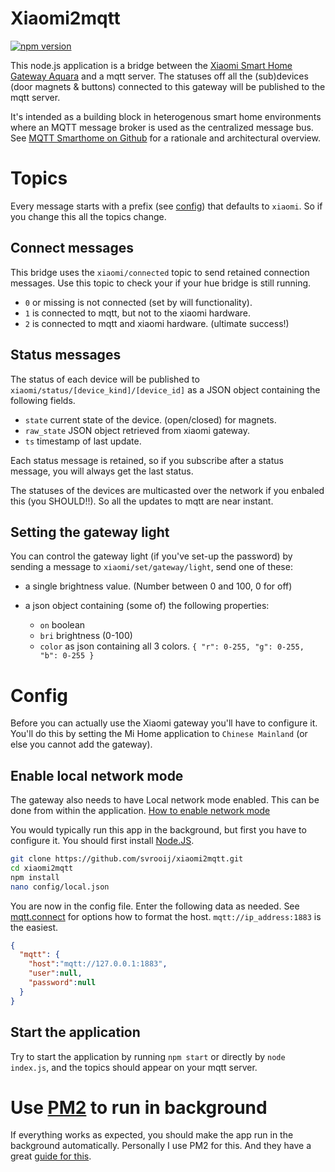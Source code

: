 # Xiaomi2mqtt

[![npm version](https://badge.fury.io/js/xiaomi2mqtt.svg)](https://badge.fury.io/js/xiaomi2mqtt)

This node.js application is a bridge between the [Xiaomi Smart Home Gateway Aquara](https://xiaomi-mi.com/mi-smart-home/xiaomi-mi-gateway-2/) and a mqtt server. The statuses off all the (sub)devices (door magnets & buttons) connected to this gateway will be published to the mqtt server.

It's intended as a building block in heterogenous smart home environments where an MQTT message broker is used as the centralized message bus. See [MQTT Smarthome on Github](https://github.com/mqtt-smarthome/mqtt-smarthome) for a rationale and architectural overview.

# Topics

Every message starts with a prefix (see [config](#config)) that defaults to `xiaomi`. So if you change this all the topics change.

## Connect messages

This bridge uses the `xiaomi/connected` topic to send retained connection messages. Use this topic to check your if your hue bridge is still running.

- `0` or missing is not connected (set by will functionality).
- `1` is connected to mqtt, but not to the xiaomi hardware.
- `2` is connected to mqtt and xiaomi hardware. (ultimate success!)

## Status messages

The status of each device will be published to `xiaomi/status/[device_kind]/[device_id]` as a JSON object containing the following fields.

- `state` current state of the device. (open/closed) for magnets.
- `raw_state` JSON object retrieved from xiaomi gateway.
- `ts` timestamp of last update.

Each status message is retained, so if you subscribe after a status message, you will always get the last status.

The statuses of the devices are multicasted over the network if you enbaled this (you SHOULD!!). So all the updates to mqtt are near instant.

## Setting the gateway light

You can control the gateway light (if you've set-up the password) by sending a message to `xiaomi/set/gateway/light`, send one of these:

- a single brightness value. (Number between 0 and 100, 0 for off)
- a json object containing (some of) the following properties:

  - `on` boolean
  - `bri` brightness (0-100)
  - `color` as json containing all 3 colors. `{ "r": 0-255, "g": 0-255, "b": 0-255 }`

# Config

Before you can actually use the Xiaomi gateway you'll have to configure it. You'll do this by setting the Mi Home application to `Chinese Mainland` (or else you cannot add the gateway).

## Enable local network mode

The gateway also needs to have Local network mode enabled. This can be done from within the application. 
[How to enable network mode](./network_mode/README.md)

You would typically run this app in the background, but first you have to configure it. You should first install [Node.JS](https://nodejs.org/en/download/).

```bash
git clone https://github.com/svrooij/xiaomi2mqtt.git
cd xiaomi2mqtt
npm install
nano config/local.json
```

You are now in the config file. Enter the following data as needed. See [mqtt.connect](https://www.npmjs.com/package/mqtt#connect) for options how to format the host. `mqtt://ip_address:1883` is the easiest.

```json
{
  "mqtt": {
    "host":"mqtt://127.0.0.1:1883",
    "user":null,
    "password":null
  }
}
```

## Start the application

Try to start the application by running `npm start` or directly by `node index.js`, and the topics should appear on your mqtt server.

# Use [PM2](http://pm2.keymetrics.io) to run in background

If everything works as expected, you should make the app run in the background automatically. Personally I use PM2 for this. And they have a great [guide for this](http://pm2.keymetrics.io/docs/usage/quick-start/).
